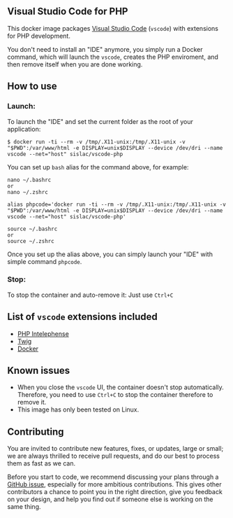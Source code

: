 ## Visual Studio Code for PHP
This docker image packages [Visual Studio Code](https://code.visualstudio.com/) (`vscode`) with extensions for PHP development.

You don't need to install an "IDE" anymore, you simply run a Docker command, which will launch the `vscode`, creates the PHP enviroment, and then remove itself when you are done working.

## How to use

### Launch:

To launch the "IDE" and set the current folder as the root of your application:

```console
$ docker run -ti --rm -v /tmp/.X11-unix:/tmp/.X11-unix -v "$PWD":/var/www/html -e DISPLAY=unix$DISPLAY --device /dev/dri --name vscode --net="host" sislac/vscode-php
```

You can set up `bash` alias for the command above, for example:

```
nano ~/.bashrc
or
nano ~/.zshrc

alias phpcode='docker run -ti --rm -v /tmp/.X11-unix:/tmp/.X11-unix -v "$PWD":/var/www/html -e DISPLAY=unix$DISPLAY --device /dev/dri --name vscode --net="host" sislac/vscode-php'

source ~/.bashrc
or
source ~/.zshrc
```

Once you set up the alias above, you can simply launch your "IDE" with simple command `phpcode`.

### Stop:

To stop the container and auto-remove it:
Just use `Ctrl+C`

## List of `vscode` extensions included

* [PHP Intelephense](https://marketplace.visualstudio.com/items?itemName=bmewburn.vscode-intelephense-client)
* [Twig](https://marketplace.visualstudio.com/items?itemName=whatwedo.twig)
* [Docker](https://marketplace.visualstudio.com/items?itemName=ms-azuretools.vscode-docker)

## Known issues

* When you close the `vscode` UI, the container doesn't stop automatically. Therefore, you need to use `Ctrl+C` to stop the container therefore to remove it.
* This image has only been tested on Linux.

## Contributing
You are invited to contribute new features, fixes, or updates, large or small; we are always thrilled to receive pull requests, and do our best to process them as fast as we can.

Before you start to code, we recommend discussing your plans through a [GitHub issue](https://github.com/leandro-lumbra/vscode-php/issues), especially for more ambitious contributions. This gives other contributors a chance to point you in the right direction, give you feedback on your design, and help you find out if someone else is working on the same thing.
